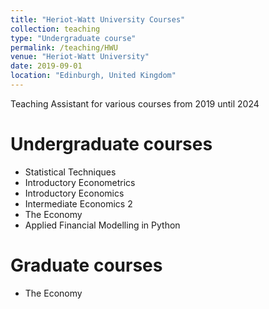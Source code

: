 ```yaml
---
title: "Heriot-Watt University Courses"
collection: teaching
type: "Undergraduate course"
permalink: /teaching/HWU
venue: "Heriot-Watt University"
date: 2019-09-01
location: "Edinburgh, United Kingdom"
---
```


Teaching Assistant for various courses from 2019 until 2024

Undergraduate courses
======
- Statistical Techniques
- Introductory Econometrics
- Introductory Economics
- Intermediate Economics 2
- The Economy
- Applied Financial Modelling in Python

Graduate courses
======
- The Economy
